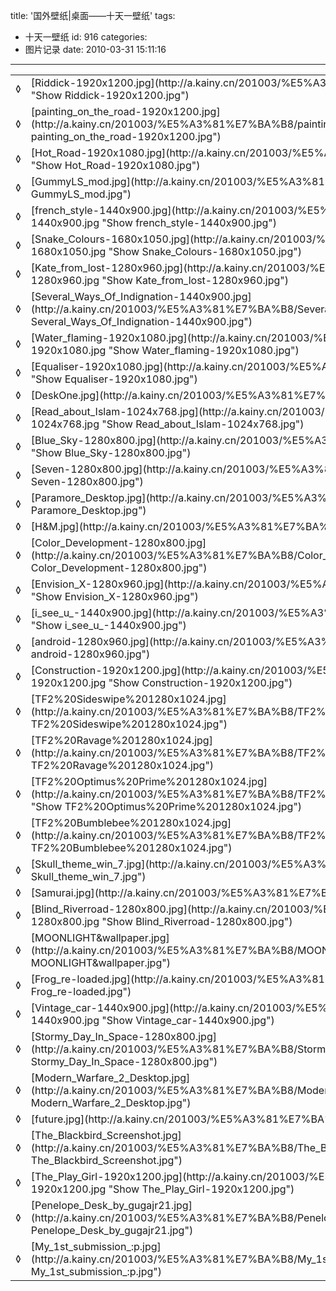 title: '国外壁纸|桌面——十天一壁纸'
tags:
  - 十天一壁纸
id: 916
categories:
  - 图片记录
date: 2010-03-31 15:11:16
---

<table id="filelist">
<tbody>
<tr>
<td>◊</td>
<td>[Riddick-1920x1200.jpg](http://a.kainy.cn/201003/%E5%A3%81%E7%BA%B8/Riddick-1920x1200.jpg "Show Riddick-1920x1200.jpg")</td>
<td>1.78 MB</td>
</tr>
<tr>
<td>◊</td>
<td>[painting_on_the_road-1920x1200.jpg](http://a.kainy.cn/201003/%E5%A3%81%E7%BA%B8/painting_on_the_road-1920x1200.jpg "Show painting_on_the_road-1920x1200.jpg")</td>
<td>1.29 MB</td>
</tr>
<tr>
<td>◊</td>
<td>[Hot_Road-1920x1080.jpg](http://a.kainy.cn/201003/%E5%A3%81%E7%BA%B8/Hot_Road-1920x1080.jpg "Show Hot_Road-1920x1080.jpg")</td>
<td>1.14 MB</td>
</tr>
<tr>
<td>◊</td>
<td>[GummyLS_mod.jpg](http://a.kainy.cn/201003/%E5%A3%81%E7%BA%B8/GummyLS_mod.jpg "Show GummyLS_mod.jpg")</td>
<td>477 Kb</td>
</tr>
<tr>
<td>◊</td>
<td>[french_style-1440x900.jpg](http://a.kainy.cn/201003/%E5%A3%81%E7%BA%B8/french_style-1440x900.jpg "Show french_style-1440x900.jpg")</td>
<td>261 Kb</td>
</tr>
<tr>
<td>◊</td>
<td>[Snake_Colours-1680x1050.jpg](http://a.kainy.cn/201003/%E5%A3%81%E7%BA%B8/Snake_Colours-1680x1050.jpg "Show Snake_Colours-1680x1050.jpg")</td>
<td>523 Kb</td>
</tr>
<tr>
<td>◊</td>
<td>[Kate_from_lost-1280x960.jpg](http://a.kainy.cn/201003/%E5%A3%81%E7%BA%B8/Kate_from_lost-1280x960.jpg "Show Kate_from_lost-1280x960.jpg")</td>
<td>491 Kb</td>
</tr>
<tr>
<td>◊</td>
<td>[Several_Ways_Of_Indignation-1440x900.jpg](http://a.kainy.cn/201003/%E5%A3%81%E7%BA%B8/Several_Ways_Of_Indignation-1440x900.jpg "Show Several_Ways_Of_Indignation-1440x900.jpg")</td>
<td>655 Kb</td>
</tr>
<tr>
<td>◊</td>
<td>[Water_flaming-1920x1080.jpg](http://a.kainy.cn/201003/%E5%A3%81%E7%BA%B8/Water_flaming-1920x1080.jpg "Show Water_flaming-1920x1080.jpg")</td>
<td>538 Kb</td>
</tr>
<tr>
<td>◊</td>
<td>[Equaliser-1920x1080.jpg](http://a.kainy.cn/201003/%E5%A3%81%E7%BA%B8/Equaliser-1920x1080.jpg "Show Equaliser-1920x1080.jpg")</td>
<td>1.46 MB</td>
</tr>
<tr>
<td>◊</td>
<td>[DeskOne.jpg](http://a.kainy.cn/201003/%E5%A3%81%E7%BA%B8/DeskOne.jpg "Show DeskOne.jpg")</td>
<td>1.38 MB</td>
</tr>
<tr>
<td>◊</td>
<td>[Read_about_Islam-1024x768.jpg](http://a.kainy.cn/201003/%E5%A3%81%E7%BA%B8/Read_about_Islam-1024x768.jpg "Show Read_about_Islam-1024x768.jpg")</td>
<td>244 Kb</td>
</tr>
<tr>
<td>◊</td>
<td>[Blue_Sky-1280x800.jpg](http://a.kainy.cn/201003/%E5%A3%81%E7%BA%B8/Blue_Sky-1280x800.jpg "Show Blue_Sky-1280x800.jpg")</td>
<td>684 Kb</td>
</tr>
<tr>
<td>◊</td>
<td>[Seven-1280x800.jpg](http://a.kainy.cn/201003/%E5%A3%81%E7%BA%B8/Seven-1280x800.jpg "Show Seven-1280x800.jpg")</td>
<td>381 Kb</td>
</tr>
<tr>
<td>◊</td>
<td>[Paramore_Desktop.jpg](http://a.kainy.cn/201003/%E5%A3%81%E7%BA%B8/Paramore_Desktop.jpg "Show Paramore_Desktop.jpg")</td>
<td>102 Kb</td>
</tr>
<tr>
<td>◊</td>
<td>[H&amp;M.jpg](http://a.kainy.cn/201003/%E5%A3%81%E7%BA%B8/H%26M.jpg "Show H&amp;M.jpg")<!--more--></td>
<td>481 Kb</td>
</tr>
<tr>
<td>◊</td>
<td>[Color_Development-1280x800.jpg](http://a.kainy.cn/201003/%E5%A3%81%E7%BA%B8/Color_Development-1280x800.jpg "Show Color_Development-1280x800.jpg")</td>
<td>1.01 MB</td>
</tr>
<tr>
<td>◊</td>
<td>[Envision_X-1280x960.jpg](http://a.kainy.cn/201003/%E5%A3%81%E7%BA%B8/Envision_X-1280x960.jpg "Show Envision_X-1280x960.jpg")</td>
<td>244 Kb</td>
</tr>
<tr>
<td>◊</td>
<td>[i_see_u_-1440x900.jpg](http://a.kainy.cn/201003/%E5%A3%81%E7%BA%B8/i_see_u_-1440x900.jpg "Show i_see_u_-1440x900.jpg")</td>
<td>310 Kb</td>
</tr>
<tr>
<td>◊</td>
<td>[android-1280x960.jpg](http://a.kainy.cn/201003/%E5%A3%81%E7%BA%B8/android-1280x960.jpg "Show android-1280x960.jpg")</td>
<td>186 Kb</td>
</tr>
<tr>
<td>◊</td>
<td>[Construction-1920x1200.jpg](http://a.kainy.cn/201003/%E5%A3%81%E7%BA%B8/Construction-1920x1200.jpg "Show Construction-1920x1200.jpg")</td>
<td>1.03 MB</td>
</tr>
<tr>
<td>◊</td>
<td>[TF2%20Sideswipe%201280x1024.jpg](http://a.kainy.cn/201003/%E5%A3%81%E7%BA%B8/TF2%2520Sideswipe%25201280x1024.jpg "Show TF2%20Sideswipe%201280x1024.jpg")</td>
<td>143 Kb</td>
</tr>
<tr>
<td>◊</td>
<td>[TF2%20Ravage%201280x1024.jpg](http://a.kainy.cn/201003/%E5%A3%81%E7%BA%B8/TF2%2520Ravage%25201280x1024.jpg "Show TF2%20Ravage%201280x1024.jpg")</td>
<td>205 Kb</td>
</tr>
<tr>
<td>◊</td>
<td>[TF2%20Optimus%20Prime%201280x1024.jpg](http://a.kainy.cn/201003/%E5%A3%81%E7%BA%B8/TF2%2520Optimus%2520Prime%25201280x1024.jpg "Show TF2%20Optimus%20Prime%201280x1024.jpg")</td>
<td>189 Kb</td>
</tr>
<tr>
<td>◊</td>
<td>[TF2%20Bumblebee%201280x1024.jpg](http://a.kainy.cn/201003/%E5%A3%81%E7%BA%B8/TF2%2520Bumblebee%25201280x1024.jpg "Show TF2%20Bumblebee%201280x1024.jpg")</td>
<td>208 Kb</td>
</tr>
<tr>
<td>◊</td>
<td>[Skull_theme_win_7.jpg](http://a.kainy.cn/201003/%E5%A3%81%E7%BA%B8/Skull_theme_win_7.jpg "Show Skull_theme_win_7.jpg")</td>
<td>898 Kb</td>
</tr>
<tr>
<td>◊</td>
<td>[Samurai.jpg](http://a.kainy.cn/201003/%E5%A3%81%E7%BA%B8/Samurai.jpg "Show Samurai.jpg")</td>
<td>414 Kb</td>
</tr>
<tr>
<td>◊</td>
<td>[Blind_Riverroad-1280x800.jpg](http://a.kainy.cn/201003/%E5%A3%81%E7%BA%B8/Blind_Riverroad-1280x800.jpg "Show Blind_Riverroad-1280x800.jpg")</td>
<td>793 Kb</td>
</tr>
<tr>
<td>◊</td>
<td>[MOONLIGHT&amp;wallpaper.jpg](http://a.kainy.cn/201003/%E5%A3%81%E7%BA%B8/MOONLIGHT%26wallpaper.jpg "Show MOONLIGHT&amp;wallpaper.jpg")</td>
<td>1.41 MB</td>
</tr>
<tr>
<td>◊</td>
<td>[Frog_re-loaded.jpg](http://a.kainy.cn/201003/%E5%A3%81%E7%BA%B8/Frog_re-loaded.jpg "Show Frog_re-loaded.jpg")</td>
<td>829 Kb</td>
</tr>
<tr>
<td>◊</td>
<td>[Vintage_car-1440x900.jpg](http://a.kainy.cn/201003/%E5%A3%81%E7%BA%B8/Vintage_car-1440x900.jpg "Show Vintage_car-1440x900.jpg")</td>
<td>1.56 MB</td>
</tr>
<tr>
<td>◊</td>
<td>[Stormy_Day_In_Space-1280x800.jpg](http://a.kainy.cn/201003/%E5%A3%81%E7%BA%B8/Stormy_Day_In_Space-1280x800.jpg "Show Stormy_Day_In_Space-1280x800.jpg")</td>
<td>1.12 MB</td>
</tr>
<tr>
<td>◊</td>
<td>[Modern_Warfare_2_Desktop.jpg](http://a.kainy.cn/201003/%E5%A3%81%E7%BA%B8/Modern_Warfare_2_Desktop.jpg "Show Modern_Warfare_2_Desktop.jpg")</td>
<td>162 Kb</td>
</tr>
<tr>
<td>◊</td>
<td>[future.jpg](http://a.kainy.cn/201003/%E5%A3%81%E7%BA%B8/future.jpg "Show future.jpg")</td>
<td>737 Kb</td>
</tr>
<tr>
<td>◊</td>
<td>[The_Blackbird_Screenshot.jpg](http://a.kainy.cn/201003/%E5%A3%81%E7%BA%B8/The_Blackbird_Screenshot.jpg "Show The_Blackbird_Screenshot.jpg")</td>
<td>177 Kb</td>
</tr>
<tr>
<td>◊</td>
<td>[The_Play_Girl-1920x1200.jpg](http://a.kainy.cn/201003/%E5%A3%81%E7%BA%B8/The_Play_Girl-1920x1200.jpg "Show The_Play_Girl-1920x1200.jpg")</td>
<td>1.19 MB</td>
</tr>
<tr>
<td>◊</td>
<td>[Penelope_Desk_by_gugajr21.jpg](http://a.kainy.cn/201003/%E5%A3%81%E7%BA%B8/Penelope_Desk_by_gugajr21.jpg "Show Penelope_Desk_by_gugajr21.jpg")</td>
<td>93 Kb</td>
</tr>
<tr>
<td>◊</td>
<td>[My_1st_submission_:p.jpg](http://a.kainy.cn/201003/%E5%A3%81%E7%BA%B8/My_1st_submission_%3Ap.jpg "Show My_1st_submission_:p.jpg")</td>
<td>108 Kb</td>
</tr>
</tbody>
</table>